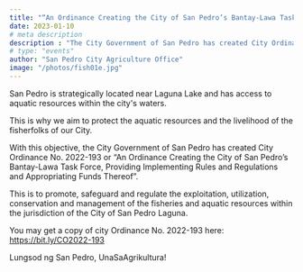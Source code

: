 ```yaml
---
title: "“An Ordinance Creating the City of San Pedro’s Bantay-Lawa Task Force"
date: 2023-01-10
# meta description
description : "The City Government of San Pedro has created City Ordinance No. 2022-193 or 'An Ordinance Creating the City of San Pedro’s Bantay-Lawa Task Force, Providing Implementing Rules and Regulations and Appropriating Funds Thereof'"
# type: "events"
author: "San Pedro City Agriculture Office"
image: "/photos/fish01e.jpg"  
---
```



San Pedro is strategically located near Laguna Lake and has access to aquatic resources within the city's waters. 

This is why we aim to protect the aquatic resources and the livelihood of the fisherfolks of our City. 

With this objective, the City Government of San Pedro has created City Ordinance No. 2022-193 or “An Ordinance Creating the City of San Pedro’s Bantay-Lawa Task Force, Providing Implementing Rules and Regulations and Appropriating Funds Thereof”.

This is to promote, safeguard and regulate the exploitation, utilization, conservation and management of the fisheries and aquatic resources within the jurisdiction of the City of San Pedro Laguna.

You may get a copy of city Ordinance No. 2022-193 here: https://bit.ly/CO2022-193

Lungsod ng San Pedro, UnaSaAgrikultura!

